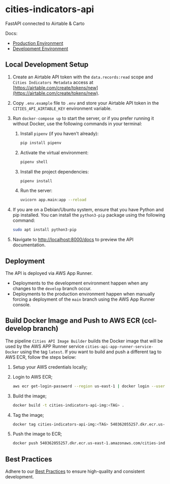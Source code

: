# cities-indicators-api

FastAPI connected to Airtable & Carto

Docs: 
- [Production Environment](https://xpakp4mkpz.us-east-1.awsapprunner.com)
- [Development Environment](https://sn3rgxtgsn.us-east-1.awsapprunner.com)


## Local Development Setup

1. Create an Airtable API token with the `data.records:read` scope and `Cities Indicators Metadata` access at [https://airtable.com/create/tokens/new](https://airtable.com/create/tokens/new).
2. Copy `.env.example` file to `.env` and store your Airtable API token in the `CITIES_API_AIRTABLE_KEY` environment variable.
3. Run `docker-compose up` to start the server, or if you prefer running it without Docker, use the following commands in your terminal:
    1. Install `pipenv` (if you haven't already):

        ```sh
        pip install pipenv
        ```

    2. Activate the virtual environment:

        ```sh
        pipenv shell
        ```

    3. Install the project dependencies:

        ```sh
        pipenv install
        ```

    4. Run the server:

        ```sh
        uvicorn app.main:app --reload
        ```

4. If you are on a Debian/Ubuntu system, ensure that you have Python and pip installed. You can install the `python3-pip` package using the following command:

    ```sh
    sudo apt install python3-pip
    ```

5. Navigate to [http://localhost:8000/docs](http://localhost:8000/docs) to preview the API documentation.

## Deployment

The API is deployed via AWS App Runner.
- Deployments to the development environment happen when any changes to the `develop` branch occur.
- Deployments to the production environment happen when manually forcing a deployment of the `main` branch using the AWS App Runner console.

## Build Docker Image and Push to AWS ECR (ccl-develop branch)

The pipeline `Cities API Image Builder` builds the Docker image that will be used by the AWS APP Runner service `cities-api-app-runner-service-Docker` using the tag `latest`. If you want to build and push a different tag to AWS ECR, follow the steps below:

1. Setup your AWS credentials locally;

2. Login to AWS ECR;

    ```sh
    aws ecr get-login-password --region us-east-1 | docker login --username AWS --password-stdin 540362055257.dkr.ecr.us-east-1.amazonaws.com
    ```
3. Build the image;

    ```sh
    docker build -t cities-indicators-api-img:<TAG> .
    ```
4. Tag the image;

    ```sh
    docker tag cities-indicators-api-img:<TAG> 540362055257.dkr.ecr.us-east-1.amazonaws.com/cities-indicators-api-img:<TAG>
    ```
5. Push the image to ECR;

    ```sh
    docker push 540362055257.dkr.ecr.us-east-1.amazonaws.com/cities-indicators-api-img:<TAG>
    ```

## Best Practices

Adhere to our [Best Practices](/docs/best-practices.md) to ensure high-quality and consistent development.
